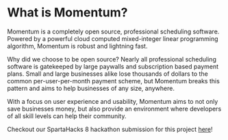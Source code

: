 # What is Momentum?

Momentum is a completely open source, professional scheduling software. Powered by a powerful cloud computed mixed-integer linear programming algorithm, Momentum is robust and lightning fast.

Why did we choose to be open source? Nearly all professional scheduling software is gatekeeped by large paywalls and subscription based payment plans. Small and large businesses alike lose thousands of dollars to the common per-user-per-month payment scheme, but Momentum breaks this pattern and aims to help businesses of any size, anywhere.

With a focus on user experience and usability, Momentum aims to not only save businesses money, but also provide an environment where developers of all skill levels can help their community.

Checkout our SpartaHacks 8 hackathon submission for this project [here](https://devpost.com/software/momentum-flsu7o)!